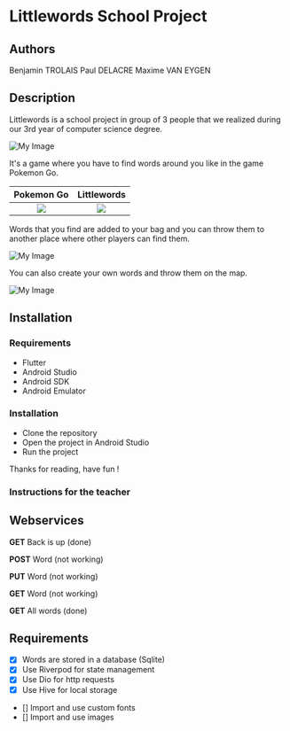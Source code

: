 # Littlewords School Project

## Authors

Benjamin TROLAIS
Paul DELACRE
Maxime VAN EYGEN

## Description

Littlewords is a school project in group of 3 people that we realized during our 3rd year of computer science degree.

![My Image](./github/images/iutlittoral-logo.jpg "IUT Littoral Côte d'Opale")

It's a game where you have to find words around you like in the game Pokemon Go.

|               Pokemon Go               |               Littlewords                |
| :------------------------------------: | :--------------------------------------: |
| ![](./github/images/map-pokemongo.png) | ![](./github/images/map-littlewords.png) |

Words that you find are added to your bag and you can throw them to another place where other players can find them.

![My Image](./github/images/bag.png "Bag")

You can also create your own words and throw them on the map.

![My Image](./github/images/create.png "Create")

## Installation

### Requirements

- Flutter
- Android Studio
- Android SDK
- Android Emulator

### Installation

- Clone the repository
- Open the project in Android Studio
- Run the project

Thanks for reading, have fun !

### Instructions for the teacher

## Webservices

**GET** Back is up (done)

**POST** Word (not working)

**PUT** Word (not working)

**GET** Word (not working)

**GET** All words (done)

## Requirements

- [x] Words are stored in a database (Sqlite)
- [x] Use Riverpod for state management
- [x] Use Dio for http requests
- [x] Use Hive for local storage
- [] Import and use custom fonts
- [] Import and use images
